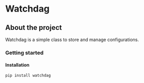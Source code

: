 # Watchdag

## About the project
Watchdag is a simple class to store and manage configurations.

### Getting started
#### Installation
```shell
pip install watchdag
```
